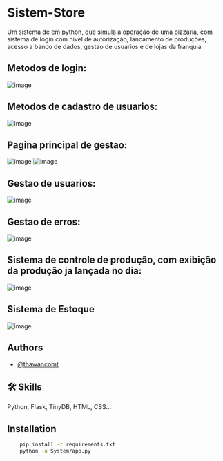 # Sistem-Store
Um sistema de em python, que simula a operação de uma pizzaria, com sistema de login com nivel de autorização, lancamento de produções, acesso a banco de dados, gestao de usuarios e de lojas da franquia

## Metodos de login:
![image](https://github.com/thawancomt/Sistem-Store/assets/131563700/de5f4fb1-f767-46a9-80b5-9e506a68cdc9)

## Metodos de cadastro de usuarios:
![image](https://github.com/thawancomt/Sistem-Store/assets/131563700/c2f8d69e-7609-43e7-9cc6-f1306ff62544)

## Pagina principal de gestao:
![image](https://github.com/thawancomt/Sistem-Store/assets/131563700/21f3d5a3-46b3-4d50-bbd4-ec655cb74ab7)
![image](https://github.com/thawancomt/Sistem-Store/assets/131563700/01e042f0-9bbf-4ae7-bd47-da0904405ad2)

## Gestao de usuarios:
![image](https://github.com/thawancomt/Sistem-Store/assets/131563700/b6ad8435-4f2f-4982-b86b-1bfda4fcee62)

## Gestao de erros:
![image](https://github.com/thawancomt/Sistem-Store/assets/131563700/6029ac88-7fb9-4e99-9809-d23c63739a93)


## Sistema de controle de produção, com exibição da produção ja lançada no dia:
![image](https://github.com/thawancomt/Sistem-Store/assets/131563700/ed10033d-1e20-49fa-947d-4bc3835ed022)

## Sistema de Estoque
![image](https://github.com/thawancomt/Sistem-Store/assets/131563700/8bc36680-3ca9-4500-a749-9bfa3bc4bdab)


## Authors

- [@thawancomt](https://www.github.com/thawancomt)



## 🛠 Skills
Python, Flask, TinyDB, HTML, CSS...


## Installation

```bash
    pip install -r requirements.txt                                                                
    python -u System/app.py
```
     

